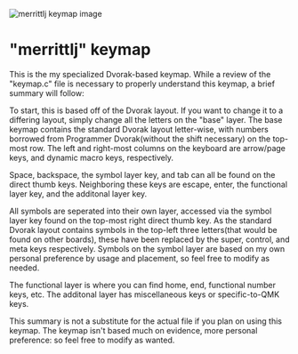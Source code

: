 ![merrittlj keymap image](https://i.imgur.com/5H9icXOh.png)

# "merrittlj" keymap

This is the my specialized Dvorak-based keymap. While a review of the "keymap.c" file is necessary to properly understand this keymap, a brief summary will follow:

To start, this is based off of the Dvorak layout. If you want to change it to a differing layout, simply change all the letters on the "base" layer. The base keymap contains the standard Dvorak layout letter-wise, with numbers borrowed from Programmer Dvorak(without the shift necessary) on the top-most row. The left and right-most columns on the keyboard are arrow/page keys, and dynamic macro keys, respectively.

Space, backspace, the symbol layer key, and tab can all be found on the direct thumb keys. Neighboring these keys are escape, enter, the functional layer key, and the additonal layer key.

All symbols are seperated into their own layer, accessed via the symbol layer key found on the top-most right direct thumb key. As the standard Dvorak layout contains symbols in the top-left three letters(that would be found on other boards), these have been replaced by the super, control, and meta keys respectively. Symbols on the symbol layer are based on my own personal preference by usage and placement, so feel free to modify as needed.

The functional layer is where you can find home, end, functional number keys, etc. The additonal layer has miscellaneous keys or specific-to-QMK keys.

This summary is not a substitute for the actual file if you plan on using this keymap. The keymap isn't based much on evidence, more personal preference: so feel free to modify as wanted.
